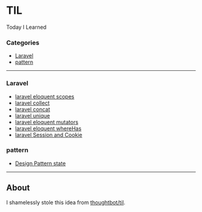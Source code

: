 # TIL
Today I Learned


### Categories

* [Laravel](#laravel)
* [pattern](#pattern)
---

### Laravel

- [laravel eloquent scopes](Laravel/eloquent-scopes.md)
- [laravel collect](Laravel/collect.md)
- [laravel concat](Laravel/concat.md)
- [laravel unique](Laravel/unique.md)
- [laravel eloquent mutators](Laravel/eloquent-mutators.md)
- [laravel eloquent whereHas](Laravel/eloquent-whereHas.md)
- [laravel Session and Cookie](Laravel/Session_Cookie.md)

### pattern

- [Design Pattern state](design_pattern/state.md)

---

## About

I shamelessly stole this idea from
[thoughtbot/til](https://github.com/jbranchaud/til).
